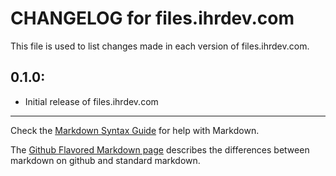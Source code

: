 # CHANGELOG for files.ihrdev.com

This file is used to list changes made in each version of files.ihrdev.com.

## 0.1.0:

* Initial release of files.ihrdev.com

- - -
Check the [Markdown Syntax Guide](http://daringfireball.net/projects/markdown/syntax) for help with Markdown.

The [Github Flavored Markdown page](http://github.github.com/github-flavored-markdown/) describes the differences between markdown on github and standard markdown.
